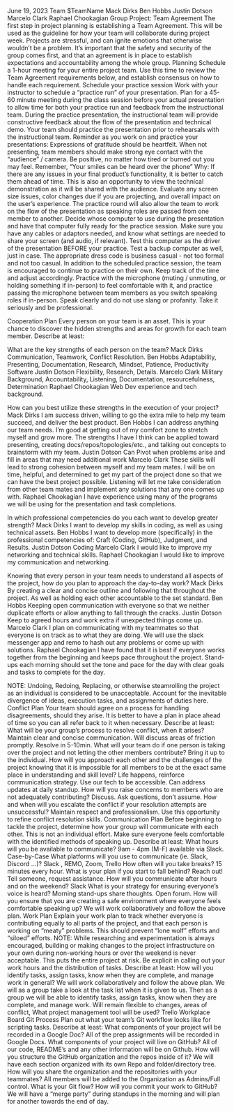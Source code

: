 June 19, 2023
Team $TeamName
Mack Dirks
Ben Hobbs
Justin Dotson
Marcelo Clark
Raphael Chookagian
Group Project: Team Agreement
The first step in project planning is establishing a Team Agreement. This will be used as the guideline for how your team will collaborate during project week.
Projects are stressful, and can ignite emotions that otherwise wouldn’t be a problem. It’s important that the safety and security of the group comes first, and that an agreement is in place to establish expectations and accountability among the whole group.
Planning
Schedule a 1-hour meeting for your entire project team.
Use this time to review the Team Agreement requirements below, and establish consensus on how to handle each requirement.
Schedule your practice session
Work with your instructor to schedule a “practice run” of your presentation.
Plan for a 45-60 minute meeting during the class session before your actual presentation to allow time for both your practice run and feedback from the instructional team. During the practice presentation, the instructional team will provide constructive feedback about the flow of the presentation and technical demo.
Your team should practice the presentation prior to rehearsals with the instructional team.
Reminder as you work on and practice your presentations:
Expressions of gratitude should be heartfelt.
When not presenting, team members should make strong eye contact with the “audience” / camera.
Be positive, no matter how tired or burned out you may feel. Remember, “Your smiles can be heard over the phone”
Why:
If there are any issues in your final product’s functionality, it is better to catch them ahead of time. This is also an opportunity to view the technical demonstration as it will be shared with the audience. Evaluate any screen size issues, color changes due if you are projecting, and overall impact on the user’s experience. The practice round will also allow the team to work on the flow of the presentation as speaking roles are passed from one member to another.
Decide whose computer to use during the presentation and have that computer fully ready for the practice session. Make sure you have any cables or adaptors needed, and know what settings are needed to share your screen (and audio, if relevant). Test this computer as the driver of the presentation BEFORE your practice. Test a backup computer as well, just in case.
The appropriate dress code is business casual - not too formal and not too casual.
In addition to the scheduled practice session, the team is encouraged to continue to practice on their own. Keep track of the time and adjust accordingly. Practice with the microphone (muting / unmuting, or holding something if in-person) to feel comfortable with it, and practice passing the microphone between team members as you switch speaking roles if in-person.
Speak clearly and do not use slang or profanity. Take it seriously and be professional.


Cooperation Plan
Every person on your team is an asset. This is your chance to discover the hidden strengths and areas for growth for each team member.
Describe at least:

What are the key strengths of each person on the team?
Mack Dirks
Communication, Teamwork, Conflict Resolution.
Ben Hobbs
Adaptability, Presenting, Documentation, Research, Mindset, Patience, Productivity Software
Justin Dotson
Flexibility, Research, Details.
Marcelo Clark
Military Background, Accountability, Listening, Documentation, resourcefulness, Determination
Raphael Chookagian
Web Dev experience and tech background.

How can you best utilize these strengths in the execution of your project?
Mack Dirks
I am success driven, willing to go the extra mile to help my team succeed, and deliver the best product.
Ben Hobbs
I can address anything our team needs. I’m good at getting out of my comfort zone to stretch myself and grow more. The strengths I have I think can be applied toward presenting, creating docs/repos/topologies/etc., and talking out concepts to brainstorm with my team.
Justin Dotson
Can Pivot when problems arise and fill in areas that may need additional work
Marcelo Clark
These skills will lead to strong cohesion between myself and my team mates. I will be on time, helpful, and determined to get my part of the project done so that we can have the best project possible. Listening will let me take consideration from other team mates and implement any solutions that any one comes up with.
Raphael Chookagian
I have experience using many of the programs we will be using for the presentation and task completions.

In which professional competencies do you each want to develop greater strength?
Mack Dirks
I want to develop my skills in coding, as well as using technical assets.
Ben Hobbs
I want to develop more (specifically) in the professional competencies of: Craft (Coding, GitHub), Judgment, and Results.
Justin Dotson
Coding
Marcelo Clark
I would like to improve my networking and technical skills.
Raphael Chookagian
I would like to improve my communication and networking.

Knowing that every person in your team needs to understand all aspects of the project, how do you plan to approach the day-to-day work?
Mack Dirks
By creating a clear and concise outline and following that throughout the project. As well as holding each other accountable to the set standard.
Ben Hobbs
Keeping open communication with everyone so that we neither duplicate efforts or allow anything to fall through the cracks.
Justin Dotson
Keep to agreed hours and work extra if unexpected things come up.
Marcelo Clark
I plan on communicating with my teammates so that everyone is on track as to what they are doing. We will use the slack messenger app and remo to hash out any problems or come up with solutions.
Raphael Chookagian
I have found that it is best if everyone works together from the beginning and keeps pace throughout the project. Stand-ups each morning should set the tone and pace for the day with clear goals and tasks to complete for the day.

NOTE: Undoing, Redoing, Replacing, or otherwise steamrolling the project as an individual is considered to be unacceptable. Account for the inevitable divergence of ideas, execution tasks, and assignments of duties here.
Conflict Plan
Your team should agree on a process for handling disagreements, should they arise. It is better to have a plan in place ahead of time so you can all refer back to it when necessary.
Describe at least:
What will be your group’s process to resolve conflict, when it arises?
Maintain clear and concise communication. Will discuss areas of friction promptly. Resolve in 5-10min.
What will your team do if one person is taking over the project and not letting the other members contribute?
Bring it up to the individual.
How will you approach each other and the challenges of the project knowing that it is impossible for all members to be at the exact same place in understanding and skill level?
Life happens, reinforce communication strategy. Use our tech to be accessible. Can address updates at daily standup.
How will you raise concerns to members who are not adequately contributing?
Discuss.  Ask questions, don’t assume.
How and when will you escalate the conflict if your resolution attempts are unsuccessful?
Maintain respect and professionalism. Use this opportunity to refine conflict resolution skills.
Communication Plan
Before beginning to tackle the project, determine how your group will communicate with each other. This is not an individual effort. Make sure everyone feels comfortable with the identified methods of speaking up.
Describe at least:
What hours will you be available to communicate?
9am - 4pm (M-F) available via Slack.  Case-by-Case
What platforms will you use to communicate (ie. Slack, Discord …)?
Slack , REMO, Zoom, Trello
How often will you take breaks?
15 minutes every hour.
What is your plan if you start to fall behind?
Reach out! Tell someone, request assistance.
How will you communicate after hours and on the weekend?
Slack
What is your strategy for ensuring everyone’s voice is heard?
Morning stand-ups share thoughts. Open forum.
How will you ensure that you are creating a safe environment where everyone feels comfortable speaking up?
We will work collaboratively and follow the above plan.
Work Plan
Explain your work plan to track whether everyone is contributing equally to all parts of the project, and that each person is working on “meaty” problems. This should prevent “lone wolf” efforts and “siloed” efforts.
NOTE: While researching and experimentation is always encouraged, building or making changes to the project infrastructure on your own during non-working hours or over the weekend is never acceptable. This puts the entire project at risk. Be explicit in calling out your work hours and the distribution of tasks.
Describe at least:
How will you identify tasks, assign tasks, know when they are complete, and manage work in general?
We will work collaboratively and follow the above plan. We will as a group take a look at the task list when it is given to us. Then as a group we will be able to identify tasks, assign tasks, know when they are complete, and manage work.  Will remain flexible to changes, areas of conflict,
What project management tool will be used?
Trello Workplace Board
Git Process
Plan out what your team’s Git workflow looks like for scripting tasks.
Describe at least:
What components of your project will be recorded in a Google Doc?
All of the prep assignments will be recorded in Google Docs.
What components of your project will live on GitHub?
All of our code, README’s and any other information will be on Github.
How will you structure the GitHub organization and the repos inside of it?
We will have each section organized with its own Repo and folder/directory tree.
How will you share the organization and the repositories with your teammates?
All members will be added to the Organization as Admins/Full control.
What is your Git flow? How will you commit your work to GitHub?
We will have a “merge party” during standups in the morning and will plan for another towards the end of day.


